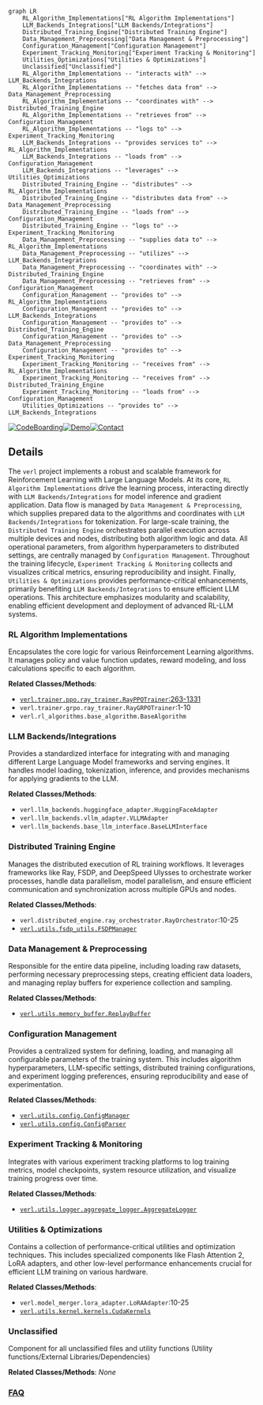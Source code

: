 ```mermaid
graph LR
    RL_Algorithm_Implementations["RL Algorithm Implementations"]
    LLM_Backends_Integrations["LLM Backends/Integrations"]
    Distributed_Training_Engine["Distributed Training Engine"]
    Data_Management_Preprocessing["Data Management & Preprocessing"]
    Configuration_Management["Configuration Management"]
    Experiment_Tracking_Monitoring["Experiment Tracking & Monitoring"]
    Utilities_Optimizations["Utilities & Optimizations"]
    Unclassified["Unclassified"]
    RL_Algorithm_Implementations -- "interacts with" --> LLM_Backends_Integrations
    RL_Algorithm_Implementations -- "fetches data from" --> Data_Management_Preprocessing
    RL_Algorithm_Implementations -- "coordinates with" --> Distributed_Training_Engine
    RL_Algorithm_Implementations -- "retrieves from" --> Configuration_Management
    RL_Algorithm_Implementations -- "logs to" --> Experiment_Tracking_Monitoring
    LLM_Backends_Integrations -- "provides services to" --> RL_Algorithm_Implementations
    LLM_Backends_Integrations -- "loads from" --> Configuration_Management
    LLM_Backends_Integrations -- "leverages" --> Utilities_Optimizations
    Distributed_Training_Engine -- "distributes" --> RL_Algorithm_Implementations
    Distributed_Training_Engine -- "distributes data from" --> Data_Management_Preprocessing
    Distributed_Training_Engine -- "loads from" --> Configuration_Management
    Distributed_Training_Engine -- "logs to" --> Experiment_Tracking_Monitoring
    Data_Management_Preprocessing -- "supplies data to" --> RL_Algorithm_Implementations
    Data_Management_Preprocessing -- "utilizes" --> LLM_Backends_Integrations
    Data_Management_Preprocessing -- "coordinates with" --> Distributed_Training_Engine
    Data_Management_Preprocessing -- "retrieves from" --> Configuration_Management
    Configuration_Management -- "provides to" --> RL_Algorithm_Implementations
    Configuration_Management -- "provides to" --> LLM_Backends_Integrations
    Configuration_Management -- "provides to" --> Distributed_Training_Engine
    Configuration_Management -- "provides to" --> Data_Management_Preprocessing
    Configuration_Management -- "provides to" --> Experiment_Tracking_Monitoring
    Experiment_Tracking_Monitoring -- "receives from" --> RL_Algorithm_Implementations
    Experiment_Tracking_Monitoring -- "receives from" --> Distributed_Training_Engine
    Experiment_Tracking_Monitoring -- "loads from" --> Configuration_Management
    Utilities_Optimizations -- "provides to" --> LLM_Backends_Integrations
```

[![CodeBoarding](https://img.shields.io/badge/Generated%20by-CodeBoarding-9cf?style=flat-square)](https://github.com/CodeBoarding/CodeBoarding)[![Demo](https://img.shields.io/badge/Try%20our-Demo-blue?style=flat-square)](https://www.codeboarding.org/diagrams)[![Contact](https://img.shields.io/badge/Contact%20us%20-%20contact@codeboarding.org-lightgrey?style=flat-square)](mailto:contact@codeboarding.org)

## Details

The `verl` project implements a robust and scalable framework for Reinforcement Learning with Large Language Models. At its core, `RL Algorithm Implementations` drive the learning process, interacting directly with `LLM Backends/Integrations` for model inference and gradient application. Data flow is managed by `Data Management & Preprocessing`, which supplies prepared data to the algorithms and coordinates with `LLM Backends/Integrations` for tokenization. For large-scale training, the `Distributed Training Engine` orchestrates parallel execution across multiple devices and nodes, distributing both algorithm logic and data. All operational parameters, from algorithm hyperparameters to distributed settings, are centrally managed by `Configuration Management`. Throughout the training lifecycle, `Experiment Tracking & Monitoring` collects and visualizes critical metrics, ensuring reproducibility and insight. Finally, `Utilities & Optimizations` provides performance-critical enhancements, primarily benefiting `LLM Backends/Integrations` to ensure efficient LLM operations. This architecture emphasizes modularity and scalability, enabling efficient development and deployment of advanced RL-LLM systems.

### RL Algorithm Implementations
Encapsulates the core logic for various Reinforcement Learning algorithms. It manages policy and value function updates, reward modeling, and loss calculations specific to each algorithm.


**Related Classes/Methods**:

- <a href="https://github.com/volcengine/verl/blob/mainverl/trainer/ppo/ray_trainer.py#L263-L1331" target="_blank" rel="noopener noreferrer">`verl.trainer.ppo.ray_trainer.RayPPOTrainer`:263-1331</a>
- `verl.trainer.grpo.ray_trainer.RayGRPOTrainer`:1-10
- `verl.rl_algorithms.base_algorithm.BaseAlgorithm`


### LLM Backends/Integrations
Provides a standardized interface for integrating with and managing different Large Language Model frameworks and serving engines. It handles model loading, tokenization, inference, and provides mechanisms for applying gradients to the LLM.


**Related Classes/Methods**:

- `verl.llm_backends.huggingface_adapter.HuggingFaceAdapter`
- `verl.llm_backends.vllm_adapter.VLLMAdapter`
- `verl.llm_backends.base_llm_interface.BaseLLMInterface`


### Distributed Training Engine
Manages the distributed execution of RL training workflows. It leverages frameworks like Ray, FSDP, and DeepSpeed Ulysses to orchestrate worker processes, handle data parallelism, model parallelism, and ensure efficient communication and synchronization across multiple GPUs and nodes.


**Related Classes/Methods**:

- `verl.distributed_engine.ray_orchestrator.RayOrchestrator`:10-25
- <a href="https://github.com/volcengine/verl/blob/mainverl/utils/fsdp_utils.py" target="_blank" rel="noopener noreferrer">`verl.utils.fsdp_utils.FSDPManager`</a>


### Data Management & Preprocessing
Responsible for the entire data pipeline, including loading raw datasets, performing necessary preprocessing steps, creating efficient data loaders, and managing replay buffers for experience collection and sampling.


**Related Classes/Methods**:

- <a href="https://github.com/volcengine/verl/blob/mainverl/utils/memory_buffer.py" target="_blank" rel="noopener noreferrer">`verl.utils.memory_buffer.ReplayBuffer`</a>


### Configuration Management
Provides a centralized system for defining, loading, and managing all configurable parameters of the training system. This includes algorithm hyperparameters, LLM-specific settings, distributed training configurations, and experiment logging preferences, ensuring reproducibility and ease of experimentation.


**Related Classes/Methods**:

- <a href="https://github.com/volcengine/verl/blob/mainverl/utils/config.py" target="_blank" rel="noopener noreferrer">`verl.utils.config.ConfigManager`</a>
- <a href="https://github.com/volcengine/verl/blob/mainverl/utils/config.py" target="_blank" rel="noopener noreferrer">`verl.utils.config.ConfigParser`</a>


### Experiment Tracking & Monitoring
Integrates with various experiment tracking platforms to log training metrics, model checkpoints, system resource utilization, and visualize training progress over time.


**Related Classes/Methods**:

- <a href="https://github.com/volcengine/verl/blob/mainverl/utils/logger/aggregate_logger.py" target="_blank" rel="noopener noreferrer">`verl.utils.logger.aggregate_logger.AggregateLogger`</a>


### Utilities & Optimizations
Contains a collection of performance-critical utilities and optimization techniques. This includes specialized components like Flash Attention 2, LoRA adapters, and other low-level performance enhancements crucial for efficient LLM training on various hardware.


**Related Classes/Methods**:

- `verl.model_merger.lora_adapter.LoRAAdapter`:10-25
- <a href="https://github.com/volcengine/verl/blob/mainverl/utils/kernel/kernels.py" target="_blank" rel="noopener noreferrer">`verl.utils.kernel.kernels.CudaKernels`</a>


### Unclassified
Component for all unclassified files and utility functions (Utility functions/External Libraries/Dependencies)


**Related Classes/Methods**: _None_



### [FAQ](https://github.com/CodeBoarding/GeneratedOnBoardings/tree/main?tab=readme-ov-file#faq)